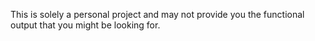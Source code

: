 This is solely a personal project and may not provide you the functional output that you might be looking for.